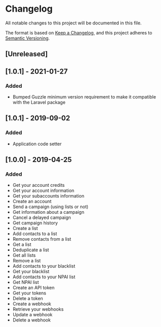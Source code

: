 # Changelog
All notable changes to this project will be documented in this file.

The format is based on [Keep a Changelog](https://keepachangelog.com/en/1.0.0/),
and this project adheres to [Semantic Versioning](https://semver.org/spec/v2.0.0.html).

## [Unreleased]

## [1.0.1] - 2021-01-27
### Added
- Bumped Guzzle minimum version requirement to make it compatible with the Laravel package

## [1.0.1] - 2019-09-02
### Added
- Application code setter

## [1.0.0] - 2019-04-25
### Added
- Get your account credits
- Get your account information
- Get your subaccounts information
- Create an account
- Send a campaign (using lists or not)
- Get information about a campaign
- Cancel a delayed campaign
- Get campaign history
- Create a list
- Add contacts to a list
- Remove contacts from a list
- Get a list
- Deduplicate a list
- Get all lists
- Remove a list
- Add contacts to your blacklist
- Get your blacklist
- Add contacts to your NPAI list
- Get NPAI list
- Create an API token
- Get your tokens
- Delete a token
- Create a webhook
- Retrieve your webhooks
- Update a webhook
- Delete a webhook
